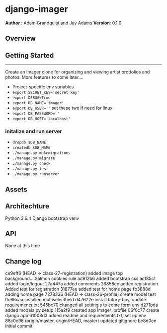 # django-imager
**Author** : Adam Grandquist and Jay Adams
**Version**: 0.1.0

## Overview



## Getting Started
---------------
 Create an Imager clone for organizing and viewing artist protfolios and photos.  More features to come later....
*  Project-specific env variables
* `export SECRET_KEY='secret key'`
* `export DEBUG=True`
* `export DB_NAME='imager'`
* `export DB_USER=''` set these two if need for linux
* `export DB_PASSWORD=''`
* `export DB_HOST='localhost'` 

### initalize and run server

* `dropdb $DB_NAME`
* `createdb $DB_NAME`
* `./manage.py makemigrations`
* `./manage.py migrate`
* `./manage.py check`
* `./manage.py test`
* `./manage.py runserver`

## Assets



## Architechture
Python 3.6.4
Django
bootstrap
venv




## API
None at this time

## Change log
ce9eff6 (HEAD -> class-27-registration) added image top background....Salmon cookies rule
ac912b6 added bootstrap css
ac185c1 added login/logout
27a447a added comments
28858ec added registration.  Added test for registration
31877ee added test for home page
fb3888d adding home page
7278336 (HEAD -> class-26-profile) create model test
0c66caa installed multiselectfield
d47622e install fatory-boy, update requirements.txt
545bc70 changed all setting s to come form env
d271bda added models.py setup
115a2f9 created app imager_profile
06f0c77 create django app
61008d3 added readme and requirements.txt, set up env
86c0c96 (origin/master, origin/HEAD, master) updated gitignore
be8d0ee Initial commit

